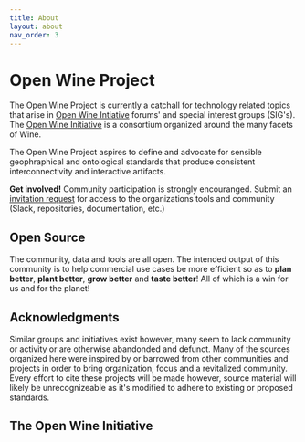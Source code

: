 ```yaml
---
title: About
layout: about
nav_order: 3
---
```


# Open Wine Project

The Open Wine Project is currently a catchall for technology related topics that arise in [Open Wine Intiative](#the-open-wine-initiative) forums' and special interest groups (SIG's). The [Open Wine Initiative](#the-open-wine-initiative) is a consortium organized around the many facets of Wine.

The Open Wine Project aspires to define and advocate for sensible geophraphical and ontological standards that produce consistent interconnectivity and interactive artifacts.

**Get involved!** Community participation is strongly encouranged. Submit an [invitation request](mailto:openwineproject@googlegroups.com) for access to the organizations tools and community (Slack, repositories, documentation, etc.) 


## Open Source
The community, data and tools are all open. The intended output of this community is to help commercial use cases be more efficient so as to **plan better**, **plant better**, **grow better** and **taste better**! All of which is a win for us and for the planet!

## Acknowledgments
Similar groups and initiatives exist however, many seem to lack community or activity or are otherwise abandonded and defunct. Many of the sources organized here were inspired by or barrowed from other communities and projects in order to bring organization, focus and a revitalized community. Every effort to cite these projects will be made however, source material will likely be unrecognizeable as it's modified to adhere to existing or proposed standards. 



<!-- This project began as an educational excercise so as to better understand global and regional vulticulture areas, optimal varietal growing climates and conditions and quickly grew to include interests in history, industry terminology and nomanclature as well as broader economical and commercial topics. -->


## The Open Wine Initiative